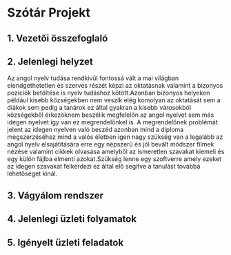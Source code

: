 # Szótár Projekt


## 1. Vezetői összefoglaló

## 2. Jelenlegi helyzet


Az angol nyelv tudása rendkivül fontossá vált a mai világban
elendgethetetlen és szerves részét képzi az oktatásnak valamint a
bizonyos poziciók betöltése is nyelv tudáshoz kötött.Azonban bizonyos
helyeken például kisebb községekben nem veszik elég komolyan az
oktatását sem a diákok sem pedig a tanárok ez által gyakran a kisebb
városokból községekből érkezöknem beszélik megfelelőn az angol nyelvet
sem más idegen nyelvet igy van ez megrendelőnkel is. A megrendelőnek
problémát jelent az idegen nyelven való beszéd azonban mind a diploma
megszerzéséhez mind a valós életben igen nagy szükség van a legalább az
angol nyelv elsajátítására erre egy népszerű és jól bevált módszer
filmek nézése valamint cikkek olvasása amelyből az ismeretlen szavakat
kiemeli és egy külön fájlba elmenti azokat.Szükség lenne egy szoftverre
amely ezeket az idegen szavakat felkérdezi ez által elő segítve a
tanulást továbbá lehetőséget kinál.


## 3. Vágyálom rendszer


## 4. Jelenlegi üzleti folyamatok


## 5. Igényelt üzleti feladatok



